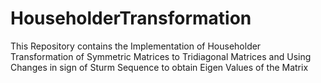 # HouseholderTransformation
This Repository contains the Implementation of Householder Transformation of Symmetric Matrices to Tridiagonal Matrices
and
Using Changes in sign of Sturm Sequence to obtain Eigen Values of the Matrix
